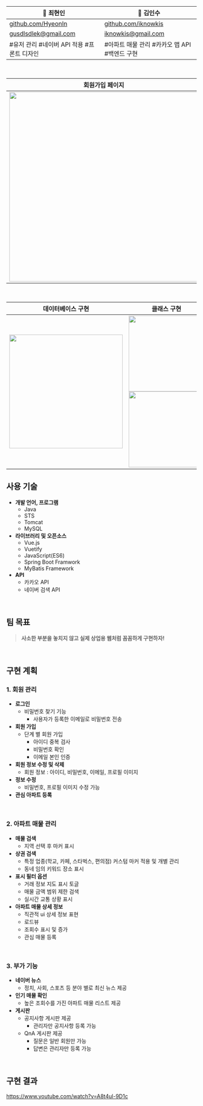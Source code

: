 | 🐯 최현인 | 🐶 김인수 |
| - | - |
| [github.com/HyeonIn](https://github.com/HyeonIn) | [github.com/iknowkis](https://github.com/iknowkis) |
| gusdlsdlek@gmail.com | iknowkis@gmail.com |
| #유저 관리 #네이버 API 적용 #프론트 디자인 | #아파트 매물 관리 #카카오 맵 API #백엔드 구현 |

<br/>

| 회원가입 페이지 | 맵 페이지 |
| - | - |
| <img src="https://user-images.githubusercontent.com/87289383/205731705-dbd194e1-fe9a-4ae3-b7db-757711fec34b.PNG" width="500"> | <img src="https://user-images.githubusercontent.com/87289383/205730804-dadfb3c5-6fb4-4599-87f8-ca33c7364c61.PNG" width="500"> |

<br/>

| 데이터베이스 구현 | 클래스 구현 |
| - | - |
| <img src="https://user-images.githubusercontent.com/87289383/205726693-630ddf50-9629-490d-92b0-779585dd036d.png" width="300"> | <img src="https://user-images.githubusercontent.com/87289383/205726796-af0af32e-a45f-4418-83e0-7860cd43fba0.png" width="200"> <img src="https://user-images.githubusercontent.com/87289383/205726875-bbc4d1b1-e88b-4622-a4b0-f57edf2a3c38.png" width="200"> |


## 사용 기술

- **개발 언어, 프로그램**
    - Java
    - STS
    - Tomcat
    - MySQL
- **라이브러리 및 오픈소스**
    - Vue.js
    - Vuetify
    - JavaScript(ES6)
    - Spring Boot Framwork
    - MyBatis Framework
- **API**
    - 카카오 API
    - 네이버 검색 API
<br/>

## 팀 목표

> **사소한 부분을 놓치지 않고 실제 상업용 웹처럼 꼼꼼하게 구현하자!**
<br/>

## 구현 계획

### 1. 회원 관리

- **로그인**
    - 비밀번호 찾기 기능
        - 사용자가 등록한 이메일로 비밀번호 전송
- **회원 가입**
    - 단계 별 회원 가입
        - 아이디 중복 검사
        - 비밀번호 확인
        - 이메일 본인 인증
- **회원 정보 수정 및 삭제**
    - 회원 정보 :  아이디, 비밀번호, 이메일, 프로필 이미지
- **정보 수정**
    - 비밀번호, 프로필 이미지 수정 가능
- **관심 아파트 등록**
<br/>

### 2. 아파트 매물 관리

- **매물 검색**
    - 지역 선택 후 마커 표시
- **상권 검색**
    - 특정 업종(학교, 카페, 스타벅스, 편의점) 커스텀 마커 적용 및 개별 관리
    - 동네 임의 키워드 장소 표시
- **표시 필터 옵션**
    - 거래 정보 지도 표시 토글
    - 매물 금액 범위 제한 검색
    - 실시간 교통 상황 표시
- **아파트 매물 상세 정보**
    - 직관적 ui 상세 정보 표현
    - 로드뷰
    - 조회수 표시 및 증가
    - 관심 매물 등록
<br/>

### 3. 부가 기능

- **네이버 뉴스**
    - 정치, 사회, 스포츠 등 분야 별로 최신 뉴스 제공
- **인기 매물 확인**
    - 높은 조회수를 가진 아파트 매물 리스트 제공
- **게시판**
    - 공지사항 게시판 제공
        - 관리자만 공지사항 등록 가능
    - QnA 게시판 제공
        - 질문은 일반 회원만 가능
        - 답변은 관리자만 등록 가능
<br/>

## 구현 결과

https://www.youtube.com/watch?v=A8t4ul-9D1c
